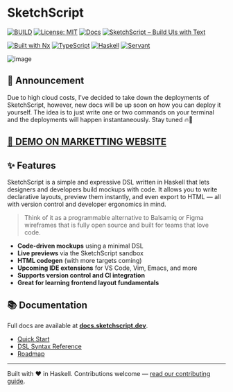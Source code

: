 # SketchScript

[![BUILD](https://github.com/HasithDeAlwis/sketchscript/actions/workflows/build.yml/badge.svg)](https://github.com/HasithDeAlwis/sketchscript/actions/workflows/build.yml)
[![License: MIT](https://img.shields.io/badge/license-MIT-blue.svg)](./LICENSE)
[![Docs](https://img.shields.io/badge/docs-available-brightgreen.svg)](https://docs.sketchscript.dev)
[![SketchScript – Build UIs with Text](https://img.shields.io/badge/SketchScript-Build%20UIs%20with%20Text-blueviolet?style=for-the-badge&logo=visualstudiocode&logoColor=white)](https://sketchscript.dev)


[![Built with Nx](https://img.shields.io/badge/Built%20with-Nx-143055?logo=nx&logoColor=white)](https://nx.dev)
[![TypeScript](https://img.shields.io/badge/TypeScript-3178C6?logo=typescript&logoColor=white)](https://www.typescriptlang.org/)
[![Haskell](https://img.shields.io/badge/Haskell-5D4F85?logo=haskell&logoColor=white)](https://www.haskell.org/)
[![Servant](https://img.shields.io/badge/Powered%20by-Servant-8B0000)](https://docs.servant.dev/)

![image](https://github.com/user-attachments/assets/e7637613-88fa-48d8-a6f4-3cdbc6a812f7)

## 📢 Announcement
Due to high cloud costs, I've decided to take down the deployments of SketchScript, however, new docs will be up soon on how you can deploy it yourself. The idea is to just write one or two commands on your terminal and the deployments will happen instantaneously. Stay tuned 🔥🚀

## [🎥 DEMO ON MARKETTING WEBSITE](https://sketchscript.dev/)

## ✨ Features
SketchScript is a simple and expressive DSL written in Haskell that lets designers and developers build mockups with code. It allows you to write declarative layouts, preview them instantly, and even export to HTML — all with version control and developer ergonomics in mind.

> Think of it as a programmable alternative to Balsamiq or Figma wireframes that is fully open source and built for teams that love code.

- **Code-driven mockups** using a minimal DSL
- **Live previews** via the SketchScript sandbox
- **HTML codegen** (with more targets coming)
- **Upcoming IDE extensions** for VS Code, Vim, Emacs, and more
- **Supports version control and CI integration**
- **Great for learning frontend layout fundamentals**

## 📚 Documentation

Full docs are available at [**docs.sketchscript.dev**](https://docs.sketchscript.dev).

- [Quick Start](https://docs.sketchscript.dev/docs/quick-start)
- [DSL Syntax Reference](https://docs.sketchscript.dev/docs/reference/syntax)
- [Roadmap](https://docs.sketchscript.dev/docs/roadmap)

---

Built with ❤️ in Haskell. Contributions welcome — [read our contributing guide](https://docs.sketchscript.dev/docs/contribution-guidelines).
